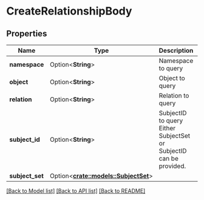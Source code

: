 # CreateRelationshipBody

## Properties

Name | Type | Description | Notes
------------ | ------------- | ------------- | -------------
**namespace** | Option<**String**> | Namespace to query | [optional]
**object** | Option<**String**> | Object to query | [optional]
**relation** | Option<**String**> | Relation to query | [optional]
**subject_id** | Option<**String**> | SubjectID to query  Either SubjectSet or SubjectID can be provided. | [optional]
**subject_set** | Option<[**crate::models::SubjectSet**](subjectSet.md)> |  | [optional]

[[Back to Model list]](../README.md#documentation-for-models) [[Back to API list]](../README.md#documentation-for-api-endpoints) [[Back to README]](../README.md)


